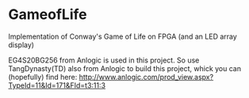 # GameofLife
Implementation of Conway's Game of Life on FPGA (and an LED array display)

EG4S20BG256 from Anlogic is used in this project.
So use TangDynasty(TD) also from Anlogic to build this project, whick you can (hopefully) find here:
http://www.anlogic.com/prod_view.aspx?TypeId=11&Id=171&FId=t3:11:3
